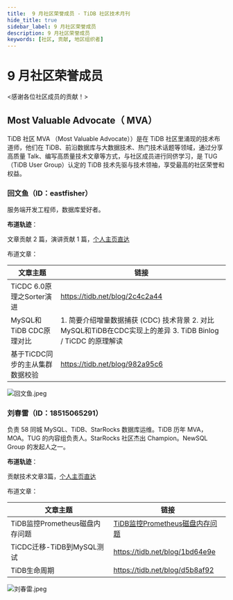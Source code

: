 ```yaml
---
title:  9 月社区荣誉成员 - TiDB 社区技术月刊
hide_title: true
sidebar_label: 9 月社区荣誉成员
description: 9 月社区荣誉成员
keywords: [社区, 贡献, 地区组织者]
---
```


# 9 月社区荣誉成员

<感谢各位社区成员的贡献！>

## Most Valuable Advocate（ MVA）

TiDB 社区 MVA （Most Valuable Advocate））是在 TiDB 社区里涌现的技术布道师，他们在 TiDB、前沿数据库与大数据技术、热门技术话题等领域，通过分享高质量 Talk、编写高质量技术文章等方式，与社区成员进行同侪学习，是 TUG （TiDB User Group）认定的 TiDB 技术先驱与技术领袖，享受最高的社区荣誉和权益。

### 回文鱼（ID：eastfisher）

服务端开发工程师，数据库爱好者。

**布道轨迹**：

文章贡献 2 篇，演讲贡献 1 篇，[个人主页直达](https://tidb.net/u/eastfisher/answer)

布道文章：

| 文章主题                        | 链接                                                         |
| ------------------------------- | ------------------------------------------------------------ |
| TiCDC 6.0原理之Sorter演进       | https://tidb.net/blog/2c4c2a44                               |
| MySQL和TiDB CDC原理对比         | 1. 简要介绍增量数据捕获 (CDC) 技术背景 2. 对比MySQL和TiDB在CDC实现上的差异 3. TiDB Binlog / TiCDC 的原理解读 |
| 基于TiCDC同步的主从集群数据校验 | https://tidb.net/blog/982a95c6                               |
![回文鱼.jpeg](https://img2.pingcap.com/forms/1/1/11a4db51c9dbe74c847074f0522c3912002d395a.jpeg)

### 刘春雷（ID：18515065291）

负责 58 同城 MySQL、TiDB、StarRocks 数据库运维。TiDB 历年 MVA，MOA。TUG 的内容组负责人。StarRocks 社区杰出 Champion。NewSQL Group 的发起人之一。

**布道轨迹**：

贡献技术文章3篇，[个人主页直达](https://tidb.net/u/18515065291/answer)

布道文章：

| 文章主题                       | 链接                                                         |
| ------------------------------ | ------------------------------------------------------------ |
| TiDB监控Prometheus磁盘内存问题 | [TiDB监控Prometheus磁盘内存问题](https://asktug.com/t/topic/512888) |
| TiCDC迁移-TiDB到MySQL测试      | https://tidb.net/blog/1bd64e9e                               |
| TiDB生命周期                   | https://tidb.net/blog/d5b8af92                               |

![刘春雷.jpeg](https://img2.pingcap.com/forms/b/c/bc79787a6d614c35c03239e0556ad6b3e0a5d223.jpeg)
